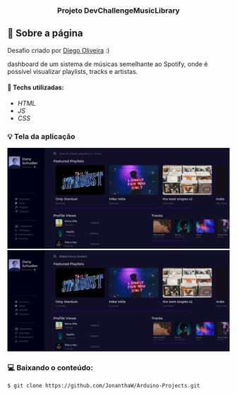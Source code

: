 <h3 align="center">
  Projeto DevChallengeMusicLibrary
</h3>

## :rocket: Sobre a página

Desafio criado por  <a href="https://www.linkedin.com/in/diego-de-oliveira-brito/">Diego Oliveira</a> :)

dashboard de um sistema de músicas semelhante ao Spotify, onde é possível visualizar playlists, tracks e artistas.

#### :wrench: Techs utilizadas:
* _HTML_
* _JS_
* _CSS_

### :bulb: Tela da aplicação

![image](https://github.com/JonanthaW/DevChallengeMusicLibrary/blob/main/assets/example1.jpg)
![image](https://github.com/JonanthaW/DevChallengeMusicLibrary/blob/main/assets/example2.jpg)

### :computer: Baixando o conteúdo:

```bash
$ git clone https://github.com/JonanthaW/Arduino-Projects.git
```
